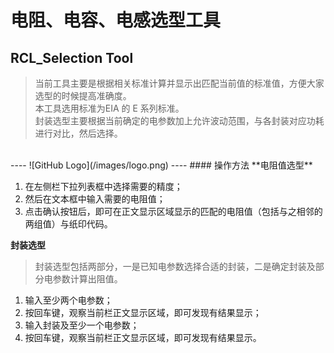 # 电阻、电容、电感选型工具
## RCL_Selection Tool
>当前工具主要是根据相关标准计算并显示出匹配当前值的标准值，方便大家选型的时候提高准确度。<br />本工具选用标准为EIA 的 E 系列标准。<br />封装选型主要根据当前确定的电参数加上允许波动范围，与各封装对应功耗进行对比，然后选择。
<br />
----
![GitHub Logo](/images/logo.png)
----
#### 操作方法
**电阻值选型**

1. 在左侧栏下拉列表框中选择需要的精度；
1. 然后在文本框中输入需要的电阻值；
1. 点击确认按钮后，即可在正文显示区域显示的匹配的电阻值（包括与之相邻的两组值）与纸印代码。

**封装选型**

>封装选型包括两部分，一是已知电参数选择合适的封装，二是确定封装及部分电参数计算出阻值。

1. 输入至少两个电参数；
1. 按回车键，观察当前栏正文显示区域，即可发现有结果显示；
1. 输入封装及至少一个电参数；
1. 按回车键，观察当前栏正文显示区域，即可发现有结果显示。
